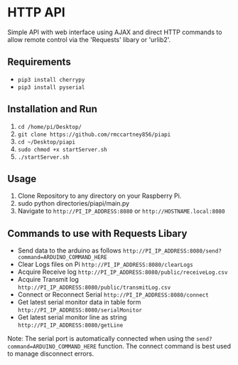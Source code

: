 # HTTP API

Simple API with web interface using AJAX and direct HTTP commands to allow remote control via the 'Requests' libary or 'urlib2'.

## Requirements

* `pip3 install cherrypy`
* `pip3 install pyserial`

## Installation and Run

1. `cd /home/pi/Desktop/`
2. `git clone https://github.com/rmccartney856/piapi`
3. `cd ~/Desktop/piapi`
4. `sudo chmod +x startServer.sh`
5. `./startServer.sh`

## Usage

1. Clone Repository to any directory on your Raspberry Pi.
2. sudo python directories/piapi/main.py
3. Navigate to `http://PI_IP_ADDRESS:8080` or `http://HOSTNAME.local:8080`

## Commands to use with Requests Libary

* Send data to the arduino as follows `http://PI_IP_ADDRESS:8080/send?command=ARDUINO_COMMAND_HERE`
* Clear Logs files on Pi `http://PI_IP_ADDRESS:8080/clearLogs`
* Acquire Receive log `http://PI_IP_ADDRESS:8080/public/receiveLog.csv`
* Acquire Transmit log `http://PI_IP_ADDRESS:8080/public/transmitLog.csv`
* Connect or Reconnect Serial `http://PI_IP_ADDRESS:8080/connect`
* Get latest serial monitor data in table form `http://PI_IP_ADDRESS:8080/serialMonitor`
* Get latest serial monitor line as string `http://PI_IP_ADDRESS:8080/getLine`

Note: The serial port is automatically connected when using the `send?command=ARDUINO_COMMAND_HERE` function. The connect command is best used to manage disconnect errors. 
